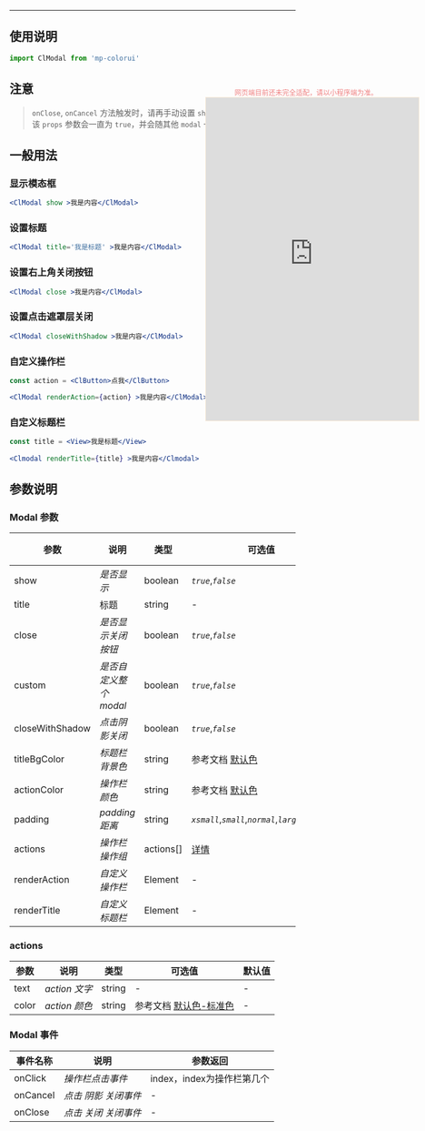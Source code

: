 ****

## 使用说明

```jsx
import ClModal from 'mp-colorui'
```



## 注意

> `onClose`, `onCancel` 方法触发时，请再手动设置 `show` 的参数为 `false`，否则该 `props` 参数会一直为 `true`，并会随其他 `modal` 一起再次出现。

## 一般用法

### 显示模态框

```jsx
<ClModal show >我是内容</ClModal>
```

### 设置标题

```jsx
<ClModal title='我是标题' >我是内容</ClModal>
```

### 设置右上角关闭按钮

```jsx
<ClModal close >我是内容</ClModal>
```

### 设置点击遮罩层关闭

```jsx
<ClModal closeWithShadow >我是内容</ClModal>
```

### 自定义操作栏

```jsx
const action = <ClButton>点我</ClButton>

<ClModal renderAction={action} >我是内容</ClModal>
```

### 自定义标题栏

```jsx
const title = <View>我是标题</View>
      
<Clmodal renderTitle={title} >我是内容</Clmodal>
```



## 参数说明

### Modal 参数

| 参数            | 说明                   | 类型      | 可选值                                               | 默认值    |
| --------------- | ---------------------- | --------- | ---------------------------------------------------- | --------- |
| show            | *是否显示*             | boolean   | *`true`*,*`false`*                                   | *`false`* |
| title           | 标题                   | string    | -                                                    | -         |
| close           | *是否显示关闭按钮*     | boolean   | *`true`*,*`false`*                                   | *`true`*  |
| custom          | *是否自定义整个 modal* | boolean   | *`true`*,*`false`*                                   | *`false`* |
| closeWithShadow | *点击阴影关闭*         | boolean   | *`true`*,*`false`*                                   | *`false`* |
| titleBgColor    | *标题栏背景色*         | string    | 参考文档 [默认色](/home/color)                       | -         |
| actionColor     | *操作栏颜色*           | string    | 参考文档 [默认色](/home/color)                       | -         |
| padding         | *padding 距离*         | string    | *`xsmall`*,*`small`*,*`normal`*,*`large`*,*`xlarge`* | -         |
| actions         | *操作栏操作组*         | actions[] | [详情](/action/modal?id=actions)                     | []        |
| renderAction    | *自定义操作栏*         | Element   | -                                                    | -         |
| renderTitle     | *自定义标题栏*         | Element   | -                                                    | -         |

### actions

| 参数  | 说明          | 类型   | 可选值                                          | 默认值 |
| ----- | ------------- | ------ | ----------------------------------------------- | ------ |
| text  | *action 文字* | string | -                                               | -      |
| color | *action 颜色* | string | 参考文档 [默认色-标准色](/home/color?id=标准色) | -      |



### Modal 事件

| 事件名称 | 说明                 | 参数返回                   |
| -------- | -------------------- | -------------------------- |
| onClick  | *操作栏点击事件*     | index，index为操作栏第几个 |
| onCancel | *点击 阴影 关闭事件* | -                          |
| onClose  | *点击 关闭 关闭事件* | -                          |


<div style="position: fixed; right:10px; top: 5%">
<div style="width: 355px; display: flex; flex-wrap: wrap; justify-content: center; align-items: center; font-size: 12px; color: lightcoral">网页端目前还未完全适配，请以小程序端为准。</div>
<iframe style="border: 1px solid antiquewhite" src="https://yinliangdream.github.io/mp-colorui-h5-demo/#/pages/components/modal/index" height="568" width="375"></iframe>
</div>
